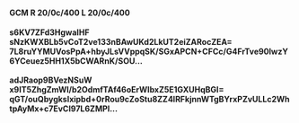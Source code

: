 #### GCM R 20/0c/400 L 20/0c/400
**s6KV7ZFd3HgwaIHF**<br/>**sNzKWXBLb5vCoT2ve133nBAwUKd2LkUT2eiZARocZEA=**<br/>**7L8ruYYMUVosPpA+hbyJLsVVppqSK/SGxAPCN+CFCc/G4FrTve90lwzY6YCeuez5HH1X5bCWARnK/SOU...**<br/><br/>
**adJRaop9BVezNSuW**<br/>**x9IT5ZhgZmWl/b2OdmfTAf46oErWIbxZ5E1GXUHqBGI=**<br/>**qGT/ouQbygksIxipbd+0rRou9cZoStu8ZZ4lRFkjnnWTgBYrxPZvULLc2WhtpAyMx+c7EvCI97L6ZMPI...**
